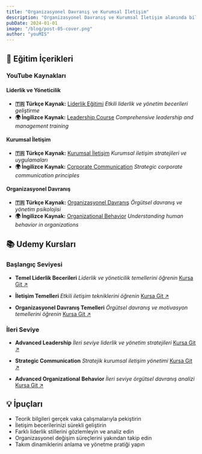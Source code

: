 ```yaml
---
title: "Organizasyonel Davranış ve Kurumsal İletişim"
description: "Organizasyonel Davranış ve Kurumsal İletişim alanında bilgi sahibi olmak, organizasyonel yapıların ve iç iletişim süreçlerinin etkin yönetilmesi için önemli bir adımdır. Bu eğitim içerikleri sayesinde, organizasyonel davranışın temellerini, iletişim stratejilerini ve bu süreçlerin işleyişini öğrenebilirsin."
pubDate: 2024-01-01
image: "/blog/post-05-cover.png"
author: "youMIS"
---
```


## 🎯 Eğitim İçerikleri

### YouTube Kaynakları

#### Liderlik ve Yöneticilik
- **🇹🇷 Türkçe Kaynak:** [Liderlik Eğitimi](https://youtube.com/playlist?list=PLLso5NvZxLHU9uSGooTVIBc_Oj0ot8zQh)
  *Etkili liderlik ve yönetim becerileri geliştirme*
- **🌍 İngilizce Kaynak:** [Leadership Course](https://youtube.com/playlist?list=PLw9yq7Lx2YztQTKTD6BQHCM1fMghKqT9G)
  *Comprehensive leadership and management training*

#### Kurumsal İletişim
- **🇹🇷 Türkçe Kaynak:** [Kurumsal İletişim](https://youtube.com/playlist?list=PLfFz63YLe29ooQfFu-E6oJYAFtlSdz2N3)
  *Kurumsal iletişim stratejileri ve uygulamaları*
- **🌍 İngilizce Kaynak:** [Corporate Communication](https://youtube.com/playlist?list=PLpQQipWcxwt-_W3wEm_j7v5DomdXCnzAb)
  *Strategic corporate communication principles*

#### Organizasyonel Davranış
- **🇹🇷 Türkçe Kaynak:** [Organizasyonel Davranış](https://youtube.com/playlist?list=PLrNrYRbn6xqmbh8hotdWV6gsC19ggctMq)
  *Örgütsel davranış ve yönetim psikolojisi*
- **🌍 İngilizce Kaynak:** [Organizational Behavior](https://youtube.com/playlist?list=PLdinyWzDfipOaYB_oPdWBDHqQwFBtyfGk)
  *Understanding human behavior in organizations*

## 📚 Udemy Kursları

### Başlangıç Seviyesi
- **Temel Liderlik Becerileri**
  *Liderlik ve yöneticilik temellerini öğrenin*
  [Kursa Git ↗](https://www.udemy.com/course/yonetim-ve-liderlik-becerileri/)

- **İletişim Temelleri**
  *Etkili iletişim tekniklerini öğrenin*
  [Kursa Git ↗](https://www.udemy.com/course/etkili-iletisim-teknikleri/)

- **Organizasyonel Davranış Temelleri**
  *Örgütsel davranış ve motivasyon temellerini öğrenin*
  [Kursa Git ↗](https://www.udemy.com/course/orgutsel-bagllk-ve-motivasyon)

### İleri Seviye
- **Advanced Leadership**
  *İleri seviye liderlik ve yönetim stratejileri*
  [Kursa Git ↗](https://www.udemy.com/course/leadership-and-lean-management-masterclass/)

- **Strategic Communication**
  *Stratejik kurumsal iletişim yönetimi*
  [Kursa Git ↗](https://www.udemy.com/course/strategic-public-relations-and-communication-management/)

- **Advanced Organizational Behavior**
  *İleri seviye örgütsel davranış analizi*
  [Kursa Git ↗](https://www.udemy.com/course/organisational-behaviour/)

## 💡 İpuçları

- Teorik bilgileri gerçek vaka çalışmalarıyla pekiştirin
- İletişim becerilerinizi sürekli geliştirin
- Farklı liderlik stillerini gözlemleyin ve analiz edin
- Organizasyonel değişim süreçlerini yakından takip edin
- Takım dinamiklerini anlama ve yönetme pratiği yapın